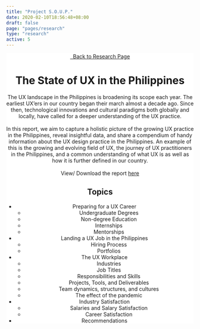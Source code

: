 ```yaml
---
title: "Project S.O.U.P."
date: 2020-02-10T18:56:48+08:00
draft: false
page: "pages/research"
type: "research"
active: 5
---
```


<header
  class="padding-y-96"
  style="background-color: white;
  background-image: url(../../assets/images/projects/soup2020/research_cover_elements.svg);
  background-repeat: no-repeat;
  background-attachment: fixed;
  background-size: contain;"
>
  <div class="wrapper">
    <a href="/research" class="button outline margin-bottom-48">
      <i class="fas fa-arrow-left"></i> &nbsp; Back to Research Page
    </a>
    <h1 class="margin-bottom-32 text-dark">The State of UX in the Philippines</h1>
    <div class="margin-bottom-96">
      <p class="margin-bottom-32">
        The UX landscape in the Philippines is broadening its scope each year. The earliest UX’ers in our country began their march almost a decade ago. Since then, technological innovations and cultural paradigms both globally and locally, have called for a deeper understanding of the UX practice.
        <br/><br/>
        In this report, we aim to capture a holistic picture of the growing UX practice in the Philippines, reveal insightful data, and share a compendium of handy information about the UX design practice in the Philippines. An example of this is the growing and evolving field of UX, the journey of UX practitioners in the Philippines, and a common understanding of what UX is as well as how it is further defined in our country.
        <br/><br/>
      View/ Download the report <a href="https://bit.ly/SOUPIntroduction" class="research-link">here</a>
      </p>
      <h2 class="margin-bottom-16 text-dark">Topics</h2>
      <ul class="topic text-dark">
        <li>Preparing for a UX Career
            <ul class="subtopic">
              <li>Undergraduate Degrees</li>
              <li>Non-degree Education</li>
              <li>Internships</li>
              <li>Mentorships</li>
            </ul>
        </li>
        <li>Landing a UX Job in the Philippines
            <ul class="subtopic">
              <li>Hiring Process</li>
              <li>Portfolios</li>
            </ul>
        </li>
        <li>The UX Workplace
            <ul class="subtopic">
              <li>Industries</li>
              <li>Job Titles</li>
              <li>Responsibilities and Skills</li>
              <li>Projects, Tools, and Deliverables</li>
              <li>Team dynamics, structures, and cultures</li>
              <li>The effect of the pandemic</li>
            </ul>
        </li>
        <li>Industry Satisfaction
          <ul class="subtopic">
            <li>Salaries and Salary Satisfaction</li>
            <li>Career Satisfaction</li>
          </ul>
        </li>
        <li>Recommendations</li>
      </ul>
    </div>

  </div>
</header>

<link rel="stylesheet" type="text/css" href="../../css/chip.css" />
<link rel="stylesheet" type="text/css" href="../../css/research.css" />
